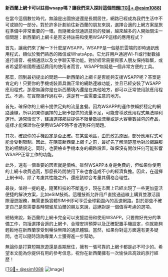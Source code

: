 **新西蘭上網卡可以註冊wsapp嗎？讓我們深入探討這個問題[[TG💪+ @esim1088](https://t.me/s/esim1088)]**

在當今這個數位時代，無論是出國旅遊還是長期居住，網路已經成為我們生活中不可或缺的一部分。對於許多計劃前往新西蘭的朋友來說，選擇合適的上網方案是旅程準備中非常重要的一環。而隨著全球通訊技術的發展，越來越多的人開始關注一個問題：新西蘭的上網卡是否支持註冊和使用WSAPP這樣的應用程式？

首先，讓我們來了解一下什麼是WSAPP。WSAPP是一個基於雲端的即時通訊應用程式，類似於我們熟悉的微信或WhatsApp。它允許用戶通過Wi-Fi或行動數據進行語音、視頻通話以及文字聊天等功能。對於經常需要與家人朋友保持聯繫，或者希望節省國際通話費用的使用者而言，WSAPP無疑是一個非常方便的工具。

那麼，回到最初提出的問題——新西蘭的上網卡是否能夠支援WSAPP呢？答案是肯定的！只要你的手機或裝置具備正常的網路連線功能，並且已經安裝了WSAPP應用程式，那麼無論你是在新西蘭境內還是在其他地方，都可以正常使用該應用程式。不過，在實際操作過程中，還是有一些需要注意的地方。

首先，確保你的上網卡提供足夠的流量套餐。因為WSAPP的運作依賴於穩定的網路連線，所以如果你選擇的上網卡提供的流量不足，可能會導致應用程式無法順利運行。通常情況下，建議選擇那些提供不限量數據流量或是大容量數據包的產品，這樣才能保證你在使用WSAPP時不會遇到任何問題。

其次，確認你的手機設定是否正確。在某些地區，由於政策原因，部分應用程式可能會受到限制。因此，在購買新西蘭上網卡之前，最好先了解清楚當地對於網路服務的相關規定。同時，也要檢查手機本身的網路設置，確保沒有開啟任何可能影響WSAPP正常工作的功能。

此外，還有一個重要的因素就是價格。雖然WSAPP本身是免費的，但如果你使用的上網卡收費過高，那麼長時間使用下來也會造成不小的經濟負擔。因此，在選擇上網卡時，除了考慮其性能之外，還應該綜合考量其價格合理性。

最後，值得一提的是，隨著科技的不斷進步，現在市面上已經出現了一些更加靈活便捷的解決方案，比如eSIM技術。這種技術允許用戶直接通過線上購買並激活國際漫遊服務，無需更換實體SIM卡即可享受全球範圍內的高速網路。對於那些不確定自己是否需要長時間留尼泊爾的朋友來說，這絕對是一個值得考慮的選項。

總結來說，新西蘭的上網卡完全可以支援註冊和使用WSAPP。只要做好充分的準備工作，包括選擇合適的上網卡、合理安排預算以及正確配置手機設定，你就能夠輕鬆地在新西蘭享受到暢快無阻的通訊體驗。當然，如果你對這方面還有更多疑問，也可以隨時諮詢專業人士獲得進一步幫助。

無論你是打算短期旅遊還是長期居住，擁有一張可靠的上網卡都是必不可少的。希望本文能為你提供有用的參考信息，祝你在新西蘭擁有一次愉快且高效的旅行經歷！

[[TG💪+ @esim1088](https://t.me/s/esim1088) ![Image](https://i.postimg.cc/4NQfJmqS/Snipaste-2025-05-13-00-14-12.png)]